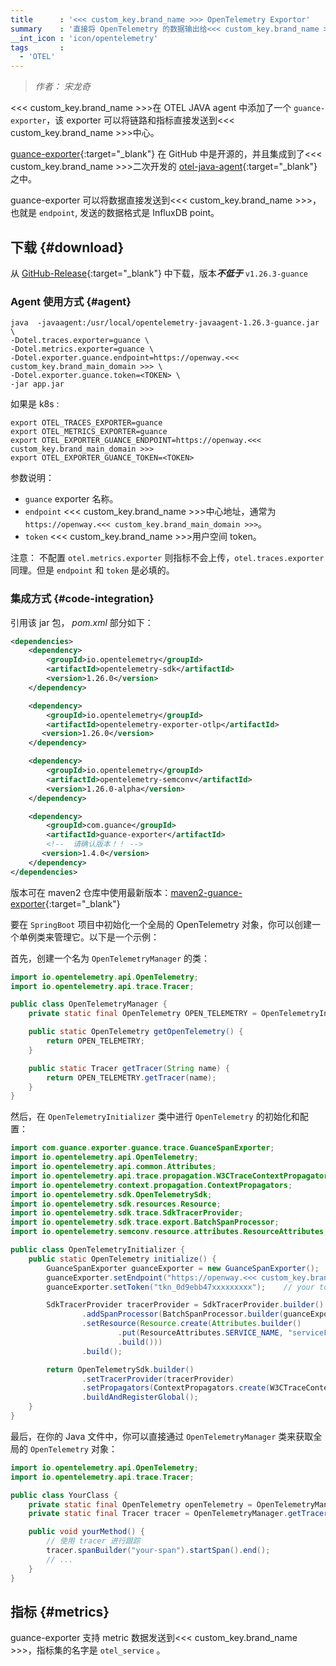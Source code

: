 ```yaml
---
title      : '<<< custom_key.brand_name >>> OpenTelemetry Exportor'
summary    : '直接将 OpenTelemetry 的数据输出给<<< custom_key.brand_name >>>'
__int_icon : 'icon/opentelemetry'
tags       :
  - 'OTEL'
---
```


> *作者： 宋龙奇*

<<< custom_key.brand_name >>>在 OTEL JAVA agent 中添加了一个 `guance-exporter`，该 exporter 可以将链路和指标直接发送到<<< custom_key.brand_name >>>中心。

[guance-exporter](https://github.com/GuanceCloud/guance-java-exporter){:target="_blank"} 在 GitHub 中是开源的，并且集成到了<<< custom_key.brand_name >>>二次开发的 [otel-java-agent](https://github.com/GuanceCloud/opentelemetry-java-instrumentation){:target="_blank"} 之中。

guance-exporter 可以将数据直接发送到<<< custom_key.brand_name >>>，也就是 `endpoint`, 发送的数据格式是 InfluxDB point。

## 下载 {#download}

从 [GitHub-Release](https://github.com/GuanceCloud/opentelemetry-java-instrumentation/release){:target="_blank"} 中下载，版本***不低于*** `v1.26.3-guance`

### Agent 使用方式 {#agent}

```shell
java  -javaagent:/usr/local/opentelemetry-javaagent-1.26.3-guance.jar \
-Dotel.traces.exporter=guance \
-Dotel.metrics.exporter=guance \ 
-Dotel.exporter.guance.endpoint=https://openway.<<< custom_key.brand_main_domain >>> \ 
-Dotel.exporter.guance.token=<TOKEN> \
-jar app.jar
```

如果是 k8s :

```shell
export OTEL_TRACES_EXPORTER=guance
export OTEL_METRICS_EXPORTER=guance
export OTEL_EXPORTER_GUANCE_ENDPOINT=https://openway.<<< custom_key.brand_main_domain >>>
export OTEL_EXPORTER_GUANCE_TOKEN=<TOKEN>
```

参数说明：

- `guance` exporter 名称。
- `endpoint` <<< custom_key.brand_name >>>中心地址，通常为 `https://openway.<<< custom_key.brand_main_domain >>>`。
- `token` <<< custom_key.brand_name >>>用户空间 token。

注意： 不配置 `otel.metrics.exporter` 则指标不会上传，`otel.traces.exporter` 同理。但是 `endpoint` 和 `token` 是必填的。

### 集成方式 {#code-integration}

引用该 jar 包， *pom.xml* 部分如下：

```xml
<dependencies>
    <dependency>
        <groupId>io.opentelemetry</groupId>
        <artifactId>opentelemetry-sdk</artifactId>
        <version>1.26.0</version>
    </dependency>

    <dependency>
        <groupId>io.opentelemetry</groupId>
        <artifactId>opentelemetry-exporter-otlp</artifactId>
       <version>1.26.0</version>
    </dependency>

    <dependency>
        <groupId>io.opentelemetry</groupId>
        <artifactId>opentelemetry-semconv</artifactId>
        <version>1.26.0-alpha</version>
    </dependency>

    <dependency>
        <groupId>com.guance</groupId>
        <artifactId>guance-exporter</artifactId>
        <!--  请确认版本！！ -->
       <version>1.4.0</version>
    </dependency>
</dependencies>
```

版本可在 maven2 仓库中使用最新版本：[maven2-guance-exporter](https://repo1.maven.org/maven2/com/guance/guance-exporter/){:target="_blank"}

要在 `SpringBoot` 项目中初始化一个全局的 OpenTelemetry 对象，你可以创建一个单例类来管理它。以下是一个示例：

首先，创建一个名为 `OpenTelemetryManager` 的类：

```java
import io.opentelemetry.api.OpenTelemetry;
import io.opentelemetry.api.trace.Tracer;

public class OpenTelemetryManager {
    private static final OpenTelemetry OPEN_TELEMETRY = OpenTelemetryInitializer.initialize(); // 初始化 OpenTelemetry

    public static OpenTelemetry getOpenTelemetry() {
        return OPEN_TELEMETRY;
    }

    public static Tracer getTracer(String name) {
        return OPEN_TELEMETRY.getTracer(name);
    }
}
```

然后，在 `OpenTelemetryInitializer` 类中进行 `OpenTelemetry` 的初始化和配置：

```java
import com.guance.exporter.guance.trace.GuanceSpanExporter;
import io.opentelemetry.api.OpenTelemetry;
import io.opentelemetry.api.common.Attributes;
import io.opentelemetry.api.trace.propagation.W3CTraceContextPropagator;
import io.opentelemetry.context.propagation.ContextPropagators;
import io.opentelemetry.sdk.OpenTelemetrySdk;
import io.opentelemetry.sdk.resources.Resource;
import io.opentelemetry.sdk.trace.SdkTracerProvider;
import io.opentelemetry.sdk.trace.export.BatchSpanProcessor;
import io.opentelemetry.semconv.resource.attributes.ResourceAttributes;

public class OpenTelemetryInitializer {
    public static OpenTelemetry initialize() {
        GuanceSpanExporter guanceExporter = new GuanceSpanExporter();
        guanceExporter.setEndpoint("https://openway.<<< custom_key.brand_main_domain >>>"); // dataway
        guanceExporter.setToken("tkn_0d9ebb47xxxxxxxxx");    // your token

        SdkTracerProvider tracerProvider = SdkTracerProvider.builder()
                .addSpanProcessor(BatchSpanProcessor.builder(guanceExporter).build())
                .setResource(Resource.create(Attributes.builder()
                        .put(ResourceAttributes.SERVICE_NAME, "serviceForJAVA")
                        .build()))
                .build();

        return OpenTelemetrySdk.builder()
                .setTracerProvider(tracerProvider)
                .setPropagators(ContextPropagators.create(W3CTraceContextPropagator.getInstance()))
                .buildAndRegisterGlobal();
    }
}
```

最后，在你的 Java 文件中，你可以直接通过 `OpenTelemetryManager` 类来获取全局的 `OpenTelemetry` 对象：

```java
import io.opentelemetry.api.OpenTelemetry;
import io.opentelemetry.api.trace.Tracer;

public class YourClass {
    private static final OpenTelemetry openTelemetry = OpenTelemetryManager.getOpenTelemetry();
    private static final Tracer tracer = OpenTelemetryManager.getTracer("your-tracer-name");

    public void yourMethod() {
        // 使用 tracer 进行跟踪
        tracer.spanBuilder("your-span").startSpan().end();
        // ...
    }
}
```

## 指标 {#metrics}

guance-exporter 支持 metric 数据发送到<<< custom_key.brand_name >>>，指标集的名字是 `otel_service` 。
